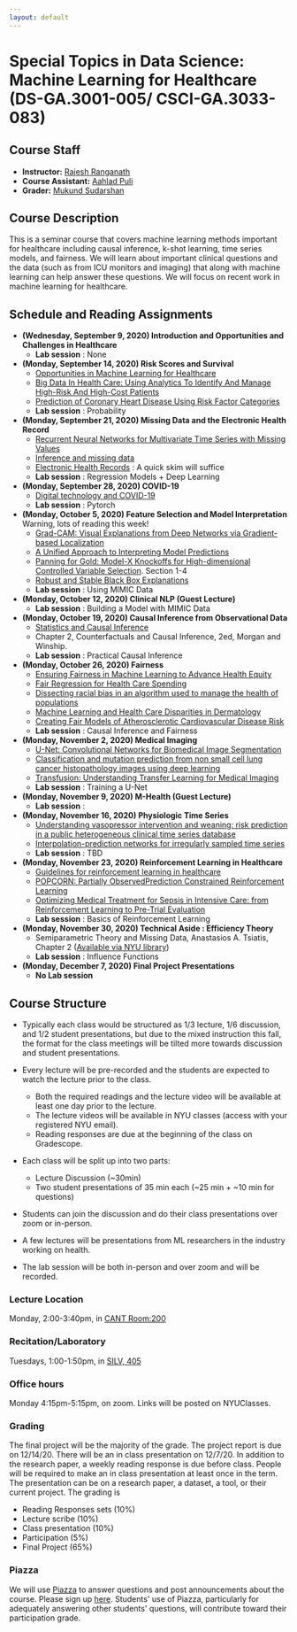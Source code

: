 ```yaml
---
layout: default
---
```


# Special Topics in Data Science: Machine Learning for Healthcare (DS-GA.3001-005/ CSCI-GA.3033-083)

## Course Staff
* __Instructor:__ [Rajesh Ranganath](https://cims.nyu.edu/~rajeshr/)
* __Course Assistant:__  [Aahlad Puli](https://aahladmanas.github.io/)
* __Grader:__ [Mukund Sudarshan](https://cs.nyu.edu/~sudarshan/)

## Course Description
This is a seminar course that covers machine learning methods important for healthcare including causal inference, k-shot learning, time series models, and fairness. We will learn about important clinical questions and the data (such as from ICU monitors and imaging) that along with machine learning can help answer these questions. We will focus on recent work in machine learning for healthcare.

## Schedule and Reading Assignments

* __(Wednesday, September 9, 2020) Introduction and Opportunities and Challenges in Healthcare__  
	+  __Lab session__ : None
* __(Monday, September 14, 2020) Risk Scores and Survival__  
	+ [Opportunities in Machine Learning for Healthcare](https://arxiv.org/pdf/1806.00388.pdf)
	+ [Big Data In Health Care: Using Analytics To Identify And Manage High-Risk And High-Cost Patients](https://www.healthaffairs.org/doi/full/10.1377/hlthaff.2014.0041)
	+ [Prediction of Coronary Heart Disease Using Risk Factor Categories](https://www.ahajournals.org/doi/full/10.1161/01.cir.97.18.1837)
	+ __Lab session__ :  Probability
* __(Monday, September 21, 2020) Missing Data and the Electronic Health Record__  
	+ [Recurrent Neural Networks for Multivariate Time Series with Missing Values](https://arxiv.org/pdf/1606.01865.pdf)
	+ [Inference and missing data](https://academic.oup.com/biomet/article-abstract/63/3/581/270932)
	+ [Electronic Health Records](http://discovery.ucl.ac.uk/1598/1/A22.pdf) : A quick skim will suffice
	+ __Lab session__ :  Regression Models + Deep Learning
* __(Monday, September 28, 2020) COVID-19__  
	+ [Digital technology and COVID-19](https://www.nature.com/articles/s41591-020-0824-5)
	+ __Lab session__ :  Pytorch
* __(Monday, October 5, 2020) Feature Selection and Model Interpretation__  Warning, lots of reading this week!
	+ [Grad-CAM: Visual Explanations from Deep Networks via Gradient-based Localization](https://arxiv.org/abs/1610.02391)
	+ [A Unified Approach to Interpreting Model Predictions](https://arxiv.org/pdf/1705.07874.pdf)
	+ [Panning for Gold: Model-X Knockoffs for High-dimensional Controlled Variable Selection](https://arxiv.org/pdf/1610.02351.pdf). Section 1-4
	+ [Robust and Stable Black Box Explanations](https://proceedings.icml.cc/static/paper_files/icml/2020/5945-Paper.pdf)
	+ __Lab session__ :  Using MIMIC Data
* __(Monday, October 12, 2020) Clinical NLP (Guest Lecture)__  
	+ __Lab session__ : Building a Model with MIMIC Data
* __(Monday, October 19, 2020)  Causal Inference from Observational Data__  
	+ [Statistics and Causal Inference](https://www.jstor.org/stable/2289064)
	+ Chapter 2, Counterfactuals and Causal Inference, 2ed, Morgan and Winship.
	+ __Lab session__ :  Practical Causal Inference
* __(Monday, October 26, 2020) Fairness__  
 	+ [Ensuring Fairness in Machine Learning to Advance Health Equity](https://www.acpjournals.org/doi/10.7326/M18-1990)
 	+ [Fair Regression for Health Care Spending](https://arxiv.org/pdf/1901.10566.pdf)
	+ [Dissecting racial bias in an algorithm used to manage the health of populations](https://science.sciencemag.org/content/366/6464/447)
	+ [Machine Learning and Health Care Disparities in Dermatology](https://jamanetwork.com/journals/jamadermatology/article-abstract/2688587)
	+ [Creating Fair Models of Atherosclerotic Cardiovascular Disease Risk](https://dl.acm.org/doi/10.1145/3306618.3314278)
	+ __Lab session__ :  Causal Inference and Fairness
* __(Monday, November 2, 2020) Medical Imaging__  
	+ [U-Net: Convolutional Networks for Biomedical Image Segmentation](https://arxiv.org/pdf/1505.04597.pdf)
	+ [Classification and mutation prediction from non small cell lung cancer histopathology images using deep learning](https://www.nature.com/articles/s41591-018-0177-5) 
	+ [Transfusion: Understanding Transfer Learning for Medical Imaging](https://papers.nips.cc/paper/8596-transfusion-understanding-transfer-learning-for-medical-imaging.pdf)
	+ __Lab session__ :  Training a U-Net
* __(Monday, November 9, 2020) M-Health (Guest Lecture)__  
	+ __Lab session__ :  
* __(Monday, November 16, 2020) Physiologic Time Series__  
	+ [Understanding vasopressor intervention and weaning: risk prediction in a public heterogeneous clinical time series database ](https://academic.oup.com/jamia/article/24/3/488/2907906)
	+ [Interpolation-prediction networks for irregularly sampled time series](https://arxiv.org/pdf/1909.07782.pdf)
	+ __Lab session__ :  TBD
* __(Monday, November 23, 2020) Reinforcement Learning in Healthcare__  
	+ [Guidelines for reinforcement learning in healthcare](https://www.nature.com/articles/s41591-018-0310-5)
	+ [POPCORN: Partially ObservedPrediction Constrained Reinforcement Learning](https://arxiv.org/pdf/2001.04032.pdf)
	+ [Optimizing Medical Treatment for Sepsis in Intensive Care: from Reinforcement Learning to Pre-Trial Evaluation](https://arxiv.org/abs/2003.06474)
	+ __Lab session__ :  Basics of Reinforcement Learning
* __(Monday, November 30, 2020) Technical Aside : Efficiency Theory__  
	+ Semiparametric Theory and Missing Data, Anastasios A. Tsiatis, Chapter 2 ([Available via NYU library](https://link-springer-com.proxy.library.nyu.edu/book/10.1007%2F0-387-37345-4))
	+ __Lab session__ :  Influence Functions
* __(Monday, December 7, 2020) Final Project Presentations__  
	+ __No Lab session__
	
## Course Structure

* Typically each class would be structured as 1/3 lecture, 1/6 discussion, and 1/2 student presentations, but due to the mixed instruction this fall, the format for the class meetings will be tilted more towards discussion and student presentations.

* Every lecture will be pre-recorded and the students are expected to watch the lecture prior to the class.
	+ Both the required readings and the lecture video will be available at least one day prior to the lecture.
	+ The lecture videos will be available in NYU classes (access with your registered NYU email).
	+ Reading responses are due at the beginning of the class on Gradescope.

* Each class will be split up into two parts:
	+ Lecture Discussion (\~30min)
	+ Two student presentations of 35 min each (\~25 min + \~10 min for questions)
* Students can join the discussion and do their class presentations over zoom or in-person.
* A few lectures will be presentations from ML researchers in the industry working on health.
* The lab session will be both in-person and over zoom and will be recorded.

### Lecture Location
Monday, 2:00-3:40pm, in [CANT Room:200](https://www.nyu.edu/students/student-information-and-resources/registration-records-and-graduation/registration/classroom-locations.html)

### Recitation/Laboratory
Tuesdays, 1:00-1:50pm, in [SILV, 405](https://library.nyu.edu/services/campus-media/classrooms/silv-405/)

### Office hours
Monday 4:15pm-5:15pm, on zoom. Links will be posted on NYUClasses.

### Grading
The final project will be the majority of the grade. 
The project report is due on 12/14/20. There will be an
in class presentation on 12/7/20.
In addition to the research paper, a weekly reading response
is due before class. People will be required to make an in class
presentation at least once in the term. The presentation 
can be on a research paper, a dataset, a tool, or their 
current project. The grading is
  +  Reading Responses sets (10%)  
  +  Lecture scribe (10%)
  +  Class presentation (10%)
  +  Participation (5%)
  +  Final Project (65%)

### Piazza 
We will use [Piazza](http://piazza.com/nyu/fall2020/dsga3001005/) to answer questions and post announcements about the course. Please sign up [here](http://piazza.com/nyu/fall2020/dsga3001005). Students' use of Piazza, particularly for adequately answering other students' questions, will contribute toward their participation grade.

